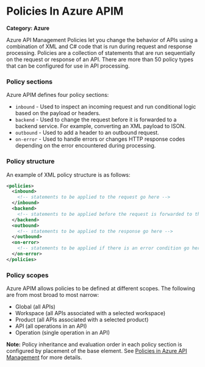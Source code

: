 # Policies In Azure APIM

__Category: Azure__

Azure API Management Policies let you change the behavior of APIs using a combination of XML and C# code that is run during request and response processing. Policies are a collection of statements that are run sequentially on the request or response of an API.
There are more than 50 policy types that can be configured for use in API processing.

### Policy sections

Azure APIM defines four policy sections:
* `inbound` - Used to inspect an incoming request and run conditional logic based on the payload or headers.
* `backend` - Used to change the request before it is forwarded to a backend service. For example, converting an XML payload to ISON.
* `outbound` - Used to add a header to an outbound request.
* `on-error` - Used to handle errors or changes HTTP response codes depending on the error encountered during processing.

### Policy structure

An example of XML policy structure is as follows:

```xml
<policies>
  <inbound>
    <!-- statements to be applied to the request go here -->
  </inbound>
  <backend>
    <!-- statements to be applied before the request is forwarded to the backend service go here -->
  </backend> 
  <outbound>
    <!-- statements to be applied to the response go here -->
  </outbound> 
  <on-error>
    <!-- statements to be applied if there is an error condition go here -->
  </on-error>
</policies>
```

### Policy scopes

Azure APIM allows policies to be defined at different scopes. The following are from most broad to most narrow:

* Global (all APIs)
* Workspace (all APIs associated with a selected workspace)
* Product (all APIs associated with a selected product)
* API (all operations in an API)
* Operation (single operation in an API)

__Note:__ Policy inheritance and evaluation order in each policy section is configured by placement of the base element.
See [Policies in Azure API Management](https://learn.microsoft.com/en-us/azure/api-management/api-management-howto-policies) for more details.
